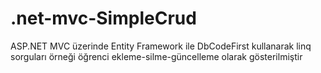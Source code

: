 # .net-mvc-SimpleCrud
ASP.NET MVC üzerinde Entity Framework ile DbCodeFirst kullanarak linq sorguları örneği öğrenci ekleme-silme-güncelleme olarak gösterilmiştir

